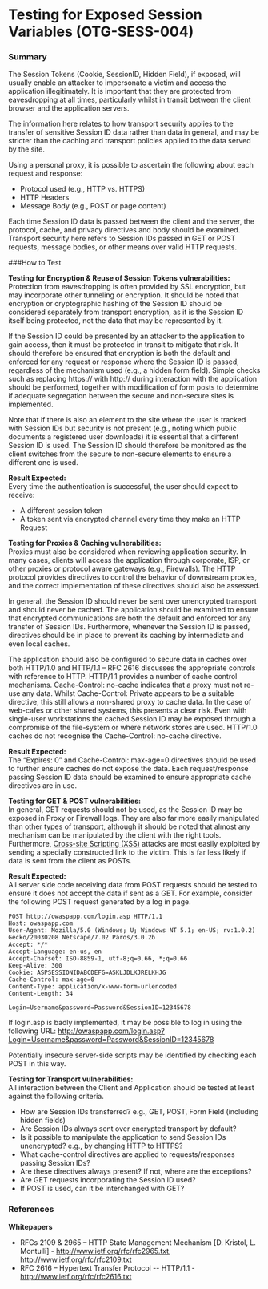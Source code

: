 # Testing for Exposed Session Variables (OTG-SESS-004)


### Summary

The Session Tokens (Cookie, SessionID, Hidden Field), if exposed, will usually enable an attacker to impersonate a victim and access the application illegitimately.  It is important that they are protected from eavesdropping at all times, particularly whilst in transit between the client browser and the application servers.
<br>


The information here relates to how transport security applies to the transfer of sensitive Session ID data rather than data in general, and may be stricter than the caching and transport policies applied to the data served by the site.


Using a personal proxy, it is possible to ascertain the following about each request and response:
* Protocol used (e.g., HTTP vs. HTTPS)
* HTTP Headers
* Message Body (e.g., POST or page content)


Each time Session ID data is passed between the client and the server, the protocol, cache, and privacy directives and body should be examined. Transport security here refers to Session IDs passed in GET or POST requests, message bodies, or other means over valid HTTP requests.


###How to Test

**Testing for Encryption & Reuse of Session Tokens vulnerabilities:** <br>
Protection from eavesdropping is often provided by SSL encryption, but may incorporate other tunneling or encryption. It should be noted that encryption or cryptographic hashing of the Session ID should be considered separately from transport encryption, as it is the Session ID itself being protected, not the data that may be represented by it.


If the Session ID could be presented by an attacker to the application to gain access, then it must be protected in transit to mitigate that risk. It should therefore be ensured that encryption is both the default and enforced for any request or response where the Session ID is passed, regardless of the mechanism used (e.g., a hidden form field). Simple checks such as replacing https:// with http:// during interaction with the application should be performed, together with modification of form posts to determine if adequate segregation between the secure and non-secure sites is implemented.<br>


Note that if there is also an element to the site where the user is tracked with Session IDs but security is not present (e.g., noting which public documents a registered user downloads) it is essential that a different Session ID is used.  The Session ID should therefore be monitored as the client switches from the secure to non-secure elements to ensure a different one is used.<br>


**Result Expected:**<br>
Every time the authentication is successful, the user should expect to receive:
* A different session token
* A token sent via encrypted channel every time they make an HTTP Request


**Testing for Proxies & Caching vulnerabilities:** <br>
Proxies must also be considered when reviewing application security.  In many cases, clients will access the application through corporate, ISP, or other proxies or protocol aware gateways (e.g., Firewalls). The HTTP protocol provides directives to control the behavior of downstream proxies, and the correct implementation of these directives should also be assessed.


In general, the Session ID should never be sent over unencrypted transport and should never be cached.  The application should be examined to ensure that encrypted communications are both the default and enforced for any transfer of Session IDs.  Furthermore, whenever the Session ID is passed, directives should be in place to prevent its caching by intermediate and even local caches.<br>


The application should also be configured to secure data in caches over both HTTP/1.0 and HTTP/1.1 – RFC 2616 discusses the appropriate controls with reference to HTTP. HTTP/1.1 provides a number of cache control mechanisms.  Cache-Control: no-cache indicates that a proxy must not re-use any data.  Whilst Cache-Control: Private appears to be a suitable directive, this still allows a non-shared proxy to cache data.  In the case of web-cafes or other shared systems, this presents a clear risk.  Even with single-user workstations the cached Session ID may be exposed through a compromise of the file-system or where network stores are used.  HTTP/1.0 caches do not recognise the Cache-Control: no-cache directive.


**Result Expected:**<br>
The “Expires: 0” and Cache-Control: max-age=0 directives should be used to further ensure caches do not expose the data.
Each request/response passing Session ID data should be examined to ensure appropriate cache directives are in use.
<br>


**Testing for GET & POST vulnerabilities:** <br>
In general, GET requests should not be used, as the Session ID may be exposed in Proxy or Firewall logs.  They are also far more easily manipulated than other types of transport, although it should be noted that almost any mechanism can be manipulated by the client with the right tools. Furthermore, [Cross-site Scripting (XSS)](https://www.owasp.org/index.php/Cross-site_Scripting_%28XSS%29) attacks are most easily exploited by sending a specially constructed link to the victim.  This is far less likely if data is sent from the client as POSTs.
<br>


**Result Expected:**<br>
All server side code receiving data from POST requests should be tested to ensure it does not accept the data if sent as a GET.
For example, consider the following POST request generated by a log in page.
```
POST http://owaspapp.com/login.asp HTTP/1.1
Host: owaspapp.com
User-Agent: Mozilla/5.0 (Windows; U; Windows NT 5.1; en-US; rv:1.0.2) Gecko/20030208 Netscape/7.02 Paros/3.0.2b
Accept: */*
Accept-Language: en-us, en
Accept-Charset: ISO-8859-1, utf-8;q=0.66, *;q=0.66
Keep-Alive: 300
Cookie: ASPSESSIONIDABCDEFG=ASKLJDLKJRELKHJG
Cache-Control: max-age=0
Content-Type: application/x-www-form-urlencoded
Content-Length: 34

Login=Username&password=Password&SessionID=12345678
```


If login.asp is badly implemented, it may be possible to log in using the following URL:
http://owaspapp.com/login.asp?Login=Username&password=Password&SessionID=12345678


Potentially insecure server-side scripts may be identified by checking each POST in this way.<br>


**Testing for Transport vulnerabilities:** <br>
All interaction between the Client and Application should be tested at least against the following criteria.
* How are Session IDs transferred? e.g., GET, POST, Form Field (including hidden fields)
* Are Session IDs always sent over encrypted transport by default?
* Is it possible to manipulate the application to send Session IDs unencrypted? e.g., by changing HTTP to HTTPS?
* What cache-control directives are applied to requests/responses passing Session IDs?
* Are these directives always present?  If not, where are the exceptions?
* Are GET requests incorporating the Session ID used?
* If POST is used, can it be interchanged with GET?


### References
**Whitepapers**<br>
* RFCs 2109 & 2965 – HTTP State Management Mechanism [D. Kristol, L. Montulli] - http://www.ietf.org/rfc/rfc2965.txt, http://www.ietf.org/rfc/rfc2109.txt
* RFC 2616 – Hypertext Transfer Protocol -- HTTP/1.1 - http://www.ietf.org/rfc/rfc2616.txt
